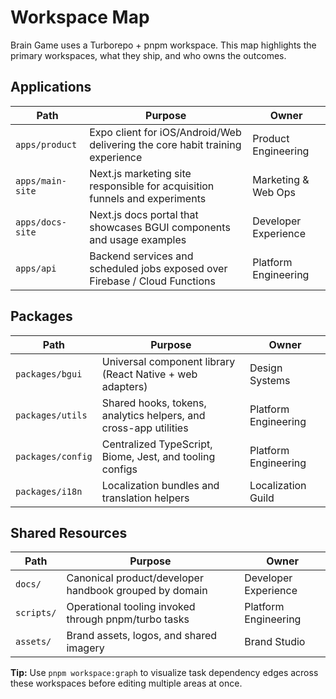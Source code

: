# Workspace Map

Brain Game uses a Turborepo + pnpm workspace. This map highlights the primary workspaces, what they ship, and who owns the outcomes.

## Applications
| Path | Purpose | Owner |
| --- | --- | --- |
| `apps/product` | Expo client for iOS/Android/Web delivering the core habit training experience | Product Engineering |
| `apps/main-site` | Next.js marketing site responsible for acquisition funnels and experiments | Marketing & Web Ops |
| `apps/docs-site` | Next.js docs portal that showcases BGUI components and usage examples | Developer Experience |
| `apps/api` | Backend services and scheduled jobs exposed over Firebase / Cloud Functions | Platform Engineering |

## Packages
| Path | Purpose | Owner |
| --- | --- | --- |
| `packages/bgui` | Universal component library (React Native + web adapters) | Design Systems |
| `packages/utils` | Shared hooks, tokens, analytics helpers, and cross-app utilities | Platform Engineering |
| `packages/config` | Centralized TypeScript, Biome, Jest, and tooling configs | Platform Engineering |
| `packages/i18n` | Localization bundles and translation helpers | Localization Guild |

## Shared Resources
| Path | Purpose | Owner |
| --- | --- | --- |
| `docs/` | Canonical product/developer handbook grouped by domain | Developer Experience |
| `scripts/` | Operational tooling invoked through pnpm/turbo tasks | Platform Engineering |
| `assets/` | Brand assets, logos, and shared imagery | Brand Studio |

**Tip:** Use `pnpm workspace:graph` to visualize task dependency edges across these workspaces before editing multiple areas at once.
